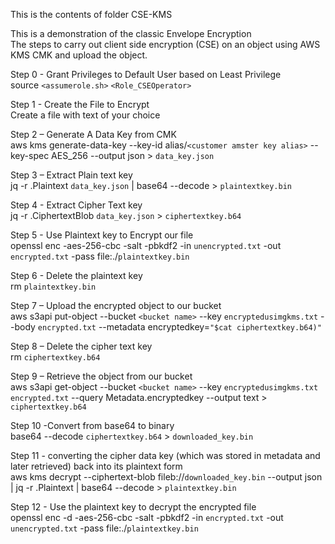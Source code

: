 This is the contents of folder CSE-KMS

This is a demonstration of the classic Envelope Encryption \
The steps to carry out client side encryption (CSE) on an object using AWS KMS CMK and upload the object.

Step 0 - Grant Privileges to Default User based on Least Privilege \
source `<assumerole.sh>` `<Role_CSEOperator>`

Step 1 - Create the File to Encrypt \
Create a file with text of your choice

Step 2 – Generate A Data Key from CMK \
aws kms generate-data-key --key-id alias/`<customer amster key alias>`  --key-spec AES_256 --output json > `data_key.json`

Step 3 – Extract Plain text key \
jq -r .Plaintext `data_key.json` | base64 --decode > `plaintextkey.bin`

Step 4  - Extract Cipher Text key \
jq -r .CiphertextBlob `data_key.json` > `ciphertextkey.b64`

Step 5  - Use Plaintext key to Encrypt our file \
openssl enc -aes-256-cbc -salt -pbkdf2 -in `unencrypted.txt` -out `encrypted.txt` -pass file:./`plaintextkey.bin`

Step 6 - Delete the plaintext key \
rm `plaintextkey.bin`

Step 7 – Upload the encrypted object to our bucket \
aws s3api put-object --bucket `<bucket name>` --key `encryptedusimgkms.txt`  --body `encrypted.txt` --metadata encryptedkey=`"$cat ciphertextkey.b64)"`

Step 8 – Delete the cipher text key \
rm  `ciphertextkey.b64`

Step 9 – Retrieve the object from our bucket \
aws s3api get-object  --bucket `<bucket name>`  --key `encryptedusimgkms.txt` `encrypted.txt`  --query Metadata.encryptedkey  --output text > `ciphertextkey.b64`

Step 10 -Convert from base64 to binary \
base64 --decode `ciphertextkey.b64` > `downloaded_key.bin`

Step 11 - converting the cipher data key (which was stored in metadata and later retrieved) back into its plaintext form \
aws kms decrypt --ciphertext-blob fileb://`downloaded_key.bin`  --output json | jq -r .Plaintext | base64 --decode > `plaintextkey.bin`

Step 12 - Use the plaintext key to decrypt the encrypted file \
openssl enc -d -aes-256-cbc -salt -pbkdf2 -in `encrypted.txt` -out `unencrypted.txt` -pass file:./`plaintextkey.bin`
